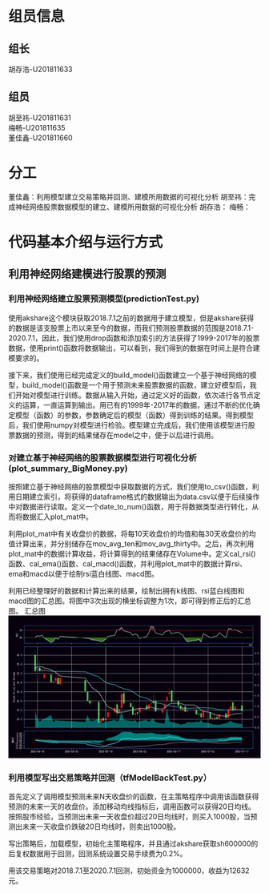 # 组员信息  
## 组长  
胡存浩-U201811633  
## 组员  
胡至祎-U201811631  
梅畅-U201811635  
董佳鑫-U201811660  

# 分工
董佳鑫：利用模型建立交易策略并回测、建模所用数据的可视化分析
胡至祎：完成神经网络股票数据模型的建立、建模所用数据的可视化分析
胡存浩：
梅畅：

# 代码基本介绍与运行方式
## 利用神经网络建模进行股票的预测
### 利用神经网络建立股票预测模型(predictionTest.py)
使用akshare这个模块获取2018.7.1之前的数据用于建立模型，但是akshare获得的数据是该支股票上市以来至今的数据，而我们预测股票数据的范围是2018.7.1-2020.7.1，因此，我们使用drop函数和添加索引的方法获得了1999-2017年的股票数据，使用print()函数将数据输出，可以看到，我们得到的数据在时间上是符合建模要求的。 

接下来，我们使用已经完成定义的build_model()函数建立一个基于神经网络的模型，build_model()函数是一个用于预测未来股票数据的函数，建立好模型后，我们开始对模型进行训练。数据从输入开始，通过定义好的函数，依次进行各节点定义的运算，一直运算到输出。用已有的1999年-2017年的数据，通过不断的优化确定模型（函数）的参数，参数确定后的模型（函数）得到训练的结果。得到模型后，我们使用numpy对模型进行检验。模型建立完成后，我们使用该模型进行股票数据的预测，得到的结果储存在model之中，便于以后进行调用。

### 对建立基于神经网络的股票数据模型进行可视化分析(plot_summary_BigMoney.py)
按照建立基于神经网络的股票模型中获取数据的方式，我们使用to_csv()函数，利用日期建立索引，将获得的dataframe格式的数据输出为data.csv以便于后续操作中对数据进行读取。定义一个date_to_num()函数，用于将数据类型进行转化，从而将数据汇入plot_mat中。

利用plot_mat中有关收盘价的数据，将每10天收盘价的均值和每30天收盘价的均值计算出来，并分别储存在mov_avg_ten和mov_avg_thirty中。之后，再次利用plot_mat中的数据计算收益，将计算得到的结果储存在Volume中。定义cal_rsi()函数、cal_ema()函数、cal_macd()函数，并利用plot_mat中的数据计算rsi、ema和macd以便于绘制rsi蓝白线图、macd图。

利用已经整理好的数据和计算出来的结果，绘制出拥有k线图、rsi蓝白线图和macd图的汇总图。将图中3次出现的横坐标调整为1次，即可得到修正后的汇总图。
汇总图![](对建立基于神经网络的数据模型的数据进行可视化分析.png)

### 利用模型写出交易策略并回测（tfModelBackTest.py）
首先定义了调用模型预测未来N天收盘价的函数，在主策略程序中调用该函数获得预测的未来一天的收盘价。添加移动均线指标后，调用函数可以获得20日均线。按照股市经验，当预测出未来一天收盘价超过20日均线时，则买入1000股，当预测出未来一天收盘价跌破20日均线时，则卖出1000股。

写出策略后，加载模型，初始化主策略程序，并且通过akshare获取sh600000的后复权数据用于回测，回测系统设置交易手续费为0.2%。

用该交易策略对2018.7.1至2020.7.1回测，初始资金为1000000，收益为12632元。

